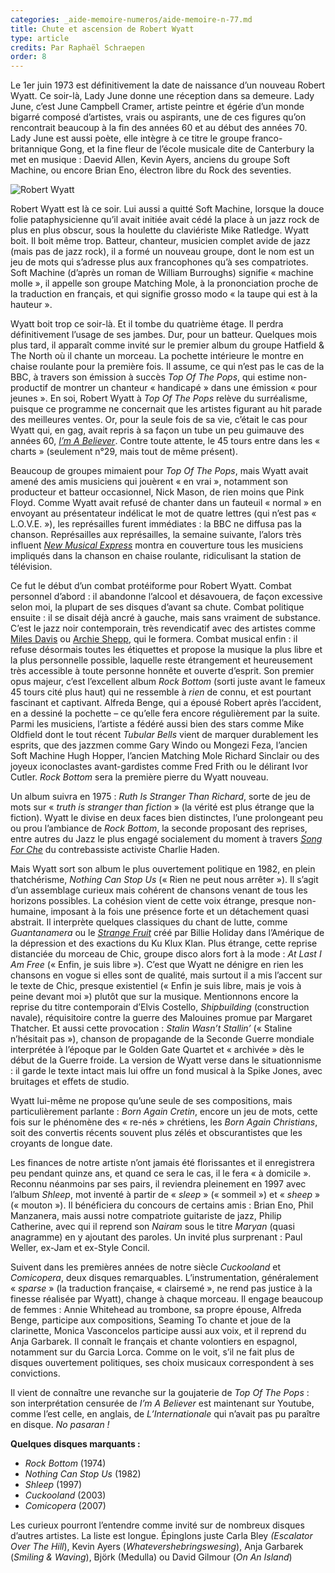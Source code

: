 ```yaml
---
categories: _aide-memoire-numeros/aide-memoire-n-77.md
title: Chute et ascension de Robert Wyatt
type: article
credits: Par Raphaël Schraepen
order: 8
---
```

Le 1er juin 1973 est définitivement la date de naissance d’un nouveau Robert Wyatt. Ce soir-là, Lady June donne une réception dans sa demeure. Lady June, c’est June Campbell Cramer, artiste peintre et égérie d’un monde bigarré composé d’artistes, vrais ou aspirants, une de ces figures qu’on rencontrait beaucoup à la fin des années 60 et au début des années 70. Lady June est aussi poète, elle intègre à ce titre le groupe franco-britannique Gong, et la fine fleur de l’école musicale dite de Canterbury la met en musique : Daevid Allen, Kevin Ayers, anciens du groupe Soft Machine, ou encore Brian Eno, électron libre du Rock des seventies.



![Robert Wyatt](/assets/uploads/am-77-robert-wyatt.jpg)



Robert Wyatt est là ce soir. Lui aussi a quitté Soft Machine, lorsque la douce folie pataphysicienne qu’il avait initiée avait cédé la place à un jazz rock de plus en plus obscur, sous la houlette du claviériste Mike Ratledge. Wyatt boit. Il boit même trop. Batteur, chanteur, musicien complet avide de jazz (mais pas de jazz rock), il a formé un nouveau groupe, dont le nom est un jeu de mots qui s’adresse plus aux francophones qu’à ses compatriotes. Soft Machine (d’après un roman de William Burroughs) signifie « machine molle », il appelle son groupe Matching Mole, à la prononciation proche de la traduction en français, et qui signifie grosso modo « la taupe qui est à la hauteur ».

Wyatt boit trop ce soir-là. Et il tombe du quatrième étage. Il perdra définitivement l’usage de ses jambes. Dur, pour un batteur. Quelques mois plus tard, il apparaît comme invité sur le premier album du groupe Hatfield & The North où il chante un morceau. La pochette intérieure le montre en chaise roulante pour la première fois. Il assume, ce qui n’est pas le cas de la BBC, à travers son émission à succès _Top Of The Pops_, qui estime non-productif de montrer un chanteur « handicapé » dans une émission « pour jeunes ». En soi, Robert Wyatt à _Top Of The Pops_ relève du surréalisme, puisque ce programme ne concernait que les artistes figurant au hit parade des meilleures ventes. Or, pour la seule fois de sa vie, c’était le cas pour Wyatt qui, en gag, avait repris à sa façon un tube un peu guimauve des années 60, [_I’m A Believer_](https://www.youtube.com/watch?v=T5ivg0cDBgo). Contre toute attente, le 45 tours entre dans les « charts » (seulement n°29, mais tout de même présent).

Beaucoup de groupes mimaient pour _Top Of The Pops_, mais Wyatt avait amené des amis musiciens qui jouèrent « en vrai », notamment son producteur et batteur occasionnel, Nick Mason, de rien moins que Pink Floyd. Comme Wyatt avait refusé de chanter dans un fauteuil « normal » en envoyant au présentateur indélicat le mot de quatre lettres (qui n’est pas « L.O.V.E. »), les représailles furent immédiates : la BBC ne diffusa pas la chanson. Représailles aux représailles, la semaine suivante, l’alors très influent [_New Musical Express_](https://www.nme.com/) montra en couverture tous les musiciens impliqués dans la chanson en chaise roulante, ridiculisant la station de télévision.

Ce fut le début d’un combat protéiforme pour Robert Wyatt. Combat personnel d’abord : il abandonne l’alcool et désavouera, de façon excessive selon moi, la plupart de ses disques d’avant sa chute. Combat politique ensuite : il se disait déjà ancré à gauche, mais sans vraiment de substance. C’est le jazz noir contemporain, très revendicatif avec des artistes comme [Miles Davis](https://fr.wikipedia.org/wiki/Miles_Davis) ou [Archie Shepp](https://fr.wikipedia.org/wiki/Archie_Shepp), qui le formera. Combat musical enfin : il refuse désormais toutes les étiquettes et propose la musique la plus libre et la plus personnelle possible, laquelle reste étrangement et heureusement très accessible à toute personne honnête et ouverte d’esprit. Son premier opus majeur, c’est l’excellent album _Rock Bottom_ (sorti juste avant le fameux 45 tours cité plus haut) qui ne ressemble à _rien_ de connu, et est pourtant fascinant et captivant. Alfreda Benge, qui a épousé Robert après l’accident, en a dessiné la pochette – ce qu’elle fera encore régulièrement par la suite. Parmi les musiciens, l’artiste a fédéré aussi bien des stars comme Mike Oldfield dont le tout récent _Tubular Bells_ vient de marquer durablement les esprits, que des jazzmen comme Gary Windo ou Mongezi Feza, l’ancien Soft Machine Hugh Hopper, l’ancien Matching Mole Richard Sinclair ou des joyeux iconoclastes avant-gardistes comme Fred Frith ou le délirant Ivor Cutler. _Rock Bottom_ sera la première pierre du Wyatt nouveau.

Un album suivra en 1975 : _Ruth Is Stranger Than Richard_, sorte de jeu de mots sur « _truth is stranger than fiction_ » (la vérité est plus étrange que la fiction). Wyatt le divise en deux faces bien distinctes, l’une prolongeant peu ou prou l’ambiance de _Rock Bottom_, la seconde proposant des reprises, entre autres du Jazz le plus engagé socialement du moment à travers [_Song For Che_](https://www.youtube.com/watch?v=ygQGsiJuZCo) du contrebassiste activiste Charlie Haden.

Mais Wyatt sort son album le plus ouvertement politique en 1982, en plein thatchérisme, _Nothing Can Stop Us_ (« Rien ne peut nous arrêter »). Il s’agit d’un assemblage curieux mais cohérent de chansons venant de tous les horizons possibles. La cohésion vient de cette voix étrange, presque non-humaine, imposant à la fois une présence forte et un détachement quasi abstrait. Il interprète quelques classiques du chant de lutte, comme _Guantanamera_ ou le [_Strange Fruit_](https://www.youtube.com/watch?v=Web007rzSOI) créé par Billie Holiday dans l’Amérique de la dépression et des exactions du Ku Klux Klan. Plus étrange, cette reprise distanciée du morceau de Chic, groupe disco alors fort à la mode : _At Last I Am Free_ (« Enfin, je suis libre »). C’est que Wyatt ne dénigre en rien les chansons en vogue si elles sont de qualité, mais surtout il a mis l’accent sur le texte de Chic, presque existentiel (« Enfin je suis libre, mais je vois à peine devant moi ») plutôt que sur la musique. Mentionnons encore la reprise du titre contemporain d’Elvis Costello, _Shipbuilding_ (construction navale), réquisitoire contre la guerre des Malouines promue par Margaret Thatcher. Et aussi cette provocation : _Stalin Wasn’t Stallin’_ (« Staline n’hésitait pas »), chanson de propagande de la Seconde Guerre mondiale interprétée à l’époque par le Golden Gate Quartet et « archivée » dès le début de la Guerre froide. La version de Wyatt verse dans le situationnisme : il garde le texte intact mais lui offre un fond musical à la Spike Jones, avec bruitages et effets de studio.

Wyatt lui-même ne propose qu’une seule de ses compositions, mais particulièrement parlante : _Born Again Cretin_, encore un jeu de mots, cette fois sur le phénomène des « re-nés » chrétiens, les _Born Again Christians_, soit des convertis récents souvent plus zélés et obscurantistes que les croyants de longue date.

Les finances de notre artiste n’ont jamais été florissantes et il enregistrera peu pendant quinze ans, et quand ce sera le cas, il le fera « à domicile ». Reconnu néanmoins par ses pairs, il reviendra pleinement en 1997 avec l’album _Shleep_, mot inventé à partir de « _sleep_ » (« sommeil ») et « _sheep_ » (« mouton »). Il bénéficiera du concours de certains amis : Brian Eno, Phil Manzanera, mais aussi notre compatriote guitariste de jazz, Philip Catherine, avec qui il reprend son _Nairam_ sous le titre _Maryan_ (quasi anagramme) en y ajoutant des paroles. Un invité plus surprenant : Paul Weller, ex-Jam et ex-Style Concil.

Suivent dans les premières années de notre siècle _Cuckooland_ et _Comicopera_, deux disques remarquables. L’instrumentation, généralement « _sparse_ » (la traduction française, « clairsemé », ne rend pas justice à la finesse réalisée par Wyatt), change à chaque morceau. Il engage beaucoup de femmes : Annie Whitehead au trombone, sa propre épouse, Alfreda Benge, participe aux compositions, Seaming To chante et joue de la clarinette, Monica Vasconcelos participe aussi aux voix, et il reprend du Anja Garbarek. Il connaît le français et chante volontiers en espagnol, notamment sur du Garcia Lorca. Comme on le voit, s’il ne fait plus de disques ouvertement politiques, ses choix musicaux correspondent à ses convictions.

Il vient de connaître une revanche sur la goujaterie de _Top Of The Pops_ : son interprétation censurée de _I’m A Believer_ est maintenant sur Youtube, comme l’est celle, en anglais, de _L’Internationale_ qui n’avait pas pu paraître en disque. _No pasaran !_

**Quelques disques marquants :**

* _Rock Bottom_ (1974)
* _Nothing Can Stop Us_ (1982)
* _Shleep_ (1997)
* _Cuckooland_ (2003)
* _Comicopera_ (2007)



Les curieux pourront l’entendre comme invité sur de nombreux disques d’autres artistes. La liste est longue. Épinglons juste Carla Bley _(Escalator Over The Hill_), Kevin Ayers (_Whatevershebringswesing_), Anja Garbarek (_Smiling & Waving_), Björk (Medulla) ou David Gilmour (_On An Island_)
